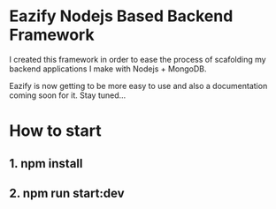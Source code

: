 # Eazify Nodejs Based Backend Framework

I created this framework in order to ease the process of scafolding my backend applications I make with Nodejs + MongoDB. 

Eazify is now getting to be more easy to use and also a documentation coming soon for it. Stay tuned... 

# How to start 

## 1. npm install
## 2. npm run start:dev
